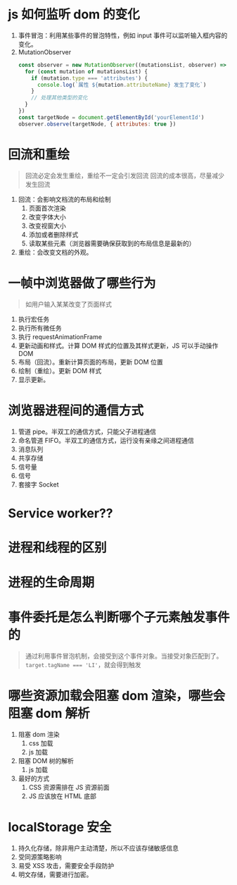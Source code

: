 # js 如何监听 dom 的变化

1. 事件冒泡：利用某些事件的冒泡特性，例如 input 事件可以监听输入框内容的变化。
2. MutationObserver
   ```js
   const observer = new MutationObserver((mutationsList, observer) => {
     for (const mutation of mutationsList) {
       if (mutation.type === 'attributes') {
         console.log(`属性 ${mutation.attributeName} 发生了变化`)
       }
       // 处理其他类型的变化
     }
   })
   const targetNode = document.getElementById('yourElementId')
   observer.observe(targetNode, { attributes: true })
   ```

# 回流和重绘

> 回流必定会发生重绘，重绘不一定会引发回流
> 回流的成本很高，尽量减少发生回流

1. 回流：会影响文档流的布局和绘制
   1. 页面首次渲染
   2. 改变字体大小
   3. 改变视窗大小
   4. 添加或者删除样式
   5. 读取某些元素（浏览器需要确保获取到的布局信息是最新的）
2. 重绘：会改变文档的外观。

# 一帧中浏览器做了哪些行为

> 如用户输入某某改变了页面样式

1. 执行宏任务
2. 执行所有微任务
3. 执行 requestAnimationFrame
4. 更新动画和样式。计算 DOM 样式的位置及其样式更新，JS 可以手动操作 DOM
5. 布局（回流）。重新计算页面的布局，更新 DOM 位置
6. 绘制（重绘）。更新 DOM 样式
7. 显示更新。

# 浏览器进程间的通信方式

1. 管道 pipe。半双工的通信方式，只能父子进程通信
2. 命名管道 FIFO。半双工的通信方式，运行没有亲缘之间进程通信
3. 消息队列
4. 共享存储
5. 信号量
6. 信号
7. 套接字 Socket

# Service worker??

# 进程和线程的区别

# 进程的生命周期

# 事件委托是怎么判断哪个子元素触发事件的

> 通过利用事件冒泡机制，会接受到这个事件对象。当接受对象匹配到了。`target.tagName === 'LI'`，就会得到触发

# 哪些资源加载会阻塞 dom 渲染，哪些会阻塞 dom 解析

1. 阻塞 dom 渲染
   1. css 加载
   2. js 加载
2. 阻塞 DOM 树的解析
   1. js 加载
3. 最好的方式
   1. CSS 资源需排在 JS 资源前面
   2. JS 应该放在 HTML 底部

# localStorage 安全

1. 持久化存储，除非用户主动清楚，所以不应该存储敏感信息
2. 受同源策略影响
3. 易受 XSS 攻击，需要安全手段防护
4. 明文存储，需要进行加密。
